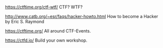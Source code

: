 https://ctftime.org/ctf-wtf/
CTF? WTF?

http://www.catb.org/~esr/faqs/hacker-howto.html
How to become a Hacker by Eric S. Raymond

https://ctftime.org/
All around CTF-Events.

https://ctfd.io/
Build your own workshop.
